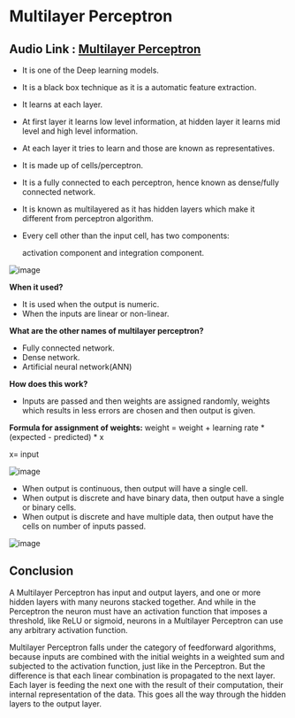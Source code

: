 # Multilayer Perceptron

## Audio Link : [Multilayer Perceptron](https://drive.google.com/file/d/1wU_fCj8QYR0wvh051nV1kJyhoEgCis9J/view?usp=sharing)


- It is one of the Deep learning models.
- It is a black box technique as it is a automatic feature extraction.
- It learns at each layer.
- At first layer it learns low level information, at hidden layer it learns mid level and high level information.
- At each layer it tries to learn and those are known as representatives.
- It is made up of cells/perceptron.
- It is a fully connected to each perceptron, hence known as dense/fully connected network.
- It is known as multilayered as it has hidden layers which make it different from perceptron algorithm.
- Every cell other than the input cell, has two components:
     
     activation component and integration component.

![image](https://user-images.githubusercontent.com/79050917/139528478-4c9678ce-a6d3-4257-b936-faae526719a4.png)

**When it used?**
- It is used when the output is numeric.
- When the inputs are linear or non-linear.

**What are the other names of multilayer perceptron?**
- Fully connected network.
- Dense network.
- Artificial neural network(ANN)

**How does this work?**
- Inputs are passed and then weights are assigned randomly, weights which results in less errors are chosen and then output is given.

**Formula for assignment of weights:**
weight = weight + learning rate * (expected - predicted) * x

x= input

![image](https://user-images.githubusercontent.com/79050917/139528544-cac7b5a5-fc88-4c6d-8e42-8c06cde313b5.png)

- When output is continuous, then output will have a single cell.
- When output is discrete and have binary data, then output have a single or binary cells.
- When output is discrete and have multiple data, then output have the cells on number of inputs passed.

![image](https://user-images.githubusercontent.com/79050917/139528560-04b5f585-292c-4190-a558-56cfdd6265eb.png)

## Conclusion

A Multilayer Perceptron has input and output layers, and one or more hidden layers with many neurons stacked together. And while in the Perceptron the neuron must have an activation function that imposes a threshold, like ReLU or sigmoid, neurons in a Multilayer Perceptron can use any arbitrary activation function.

Multilayer Perceptron falls under the category of feedforward algorithms, because inputs are combined with the initial weights in a weighted sum and subjected to the activation function, just like in the Perceptron. But the difference is that each linear combination is propagated to the next layer.
Each layer is feeding the next one with the result of their computation, their internal representation of the data. This goes all the way through the hidden layers to the output layer.
